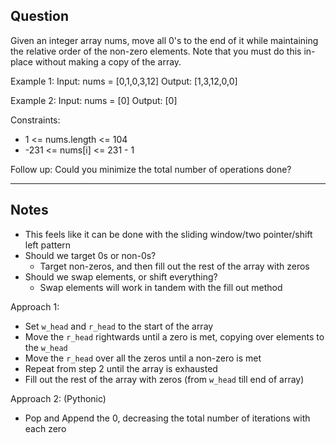 ## Question

Given an integer array nums, move all 0's to the end of it while maintaining the relative order of the non-zero elements.
Note that you must do this in-place without making a copy of the array.

Example 1:
Input: nums = [0,1,0,3,12]
Output: [1,3,12,0,0]

Example 2:
Input: nums = [0]
Output: [0]
 

Constraints:
- 1 <= nums.length <= 104
- -231 <= nums[i] <= 231 - 1
 

Follow up: Could you minimize the total number of operations done?

---
## Notes

- This feels like it can be done with the sliding window/two pointer/shift left pattern
- Should we target 0s or non-0s?
    - Target non-zeros, and then fill out the rest of the array with zeros
- Should we swap elements, or shift everything?
    - Swap elements will work in tandem with the fill out method

Approach 1:
- Set `w_head` and `r_head` to the start of the array
- Move the `r_head` rightwards until a zero is met, copying over elements to the `w_head`
- Move the `r_head` over all the zeros until a non-zero is met
- Repeat from step 2 until the array is exhausted
- Fill out the rest of the array with zeros (from `w_head` till end of array)


Approach 2: (Pythonic)
- Pop and Append the 0, decreasing the total number of iterations with each zero
